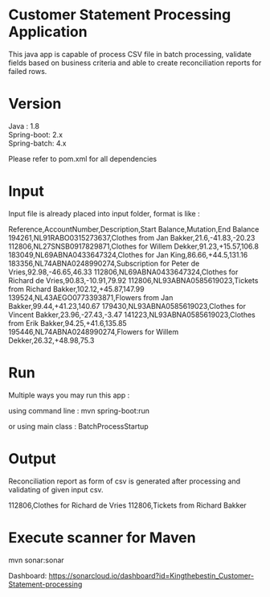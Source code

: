 # Customer Statement Processing Application

This java app is capable of process CSV file in batch processing, validate fields based on business criteria and able to create reconciliation reports for failed rows. 


# Version

Java : 1.8  
Spring-boot: 2.x  
Spring-batch: 4.x  

Please refer to pom.xml for all dependencies 

# Input

Input file is already placed into input folder, format is like :

Reference,AccountNumber,Description,Start Balance,Mutation,End Balance
194261,NL91RABO0315273637,Clothes from Jan Bakker,21.6,-41.83,-20.23
112806,NL27SNSB0917829871,Clothes for Willem Dekker,91.23,+15.57,106.8
183049,NL69ABNA0433647324,Clothes for Jan King,86.66,+44.5,131.16
183356,NL74ABNA0248990274,Subscription for Peter de Vries,92.98,-46.65,46.33
112806,NL69ABNA0433647324,Clothes for Richard de Vries,90.83,-10.91,79.92
112806,NL93ABNA0585619023,Tickets from Richard Bakker,102.12,+45.87,147.99
139524,NL43AEGO0773393871,Flowers from Jan Bakker,99.44,+41.23,140.67
179430,NL93ABNA0585619023,Clothes for Vincent Bakker,23.96,-27.43,-3.47
141223,NL93ABNA0585619023,Clothes from Erik Bakker,94.25,+41.6,135.85
195446,NL74ABNA0248990274,Flowers for Willem Dekker,26.32,+48.98,75.3

# Run
Multiple ways you may run this app :

using command line : mvn spring-boot:run

or using main class : BatchProcessStartup

# Output
Reconciliation report as form of csv is generated after processing and validating of given input csv.

112806,Clothes for Richard de Vries
112806,Tickets from Richard Bakker

# Execute scanner for Maven
mvn sonar:sonar

Dashboard: https://sonarcloud.io/dashboard?id=Kingthebestin_Customer-Statement-processing